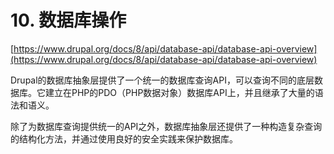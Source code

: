 # 10. 数据库操作

[https://www.drupal.org/docs/8/api/database-api/database-api-overview](https://www.drupal.org/docs/8/api/database-api/database-api-overview)

Drupal的数据库抽象层提供了一个统一的数据库查询API，可以查询不同的底层数据库。它建立在PHP的PDO（PHP数据对象）数据库API上，并且继承了大量的语法和语义。

除了为数据库查询提供统一的API之外，数据库抽象层还提供了一种构造复杂查询的结构化方法，并通过使用良好的安全实践来保护数据库。




